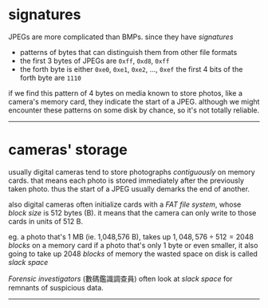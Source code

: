 # signatures

JPEGs are more complicated than BMPs.
since they have *signatures*
* patterns of bytes that can distinguish them from other file formats
* the first 3 bytes of JPEGs are `0xff`, `0xd8`, `0xff`
* the forth byte is either `0xe0`, `0xe1`, `0xe2`, ..., `0xef`
   the first 4 bits of the forth byte are `1110`

if we find this pattern of 4 bytes on media known to store photos, like a camera's memory card, they indicate the start of a JPEG.
although we might encounter these patterns on some disk by chance, so it's not totally reliable.
___

# cameras' storage

usually digital cameras tend to store photographs *contiguously* on memory cards.
that means each photo is stored immediately after the previously taken photo.
thus the start of a JPEG usually demarks the end of another.

also digital cameras often initialize cards with a *FAT file system*, whose *block size* is 512 bytes (B).
it means that the camera can only write to those cards in units of 512 B.

eg.
a photo that's 1 MB (ie. 1,048,576 B), takes up $1,048,576 \div 512 = 2048$ *blocks* on a memory card
if a photo that's only 1 byte or even smaller, it also going to take up 2048 *blocks* of memory
the wasted space on disk is called *slack space*

*Forensic investigators* (數碼鑑識調查員) often look at *slack space* for remnants of suspicious data.
___
